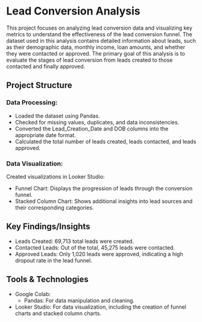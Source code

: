 # Lead Conversion Analysis
This project focuses on analyzing lead conversion data and visualizing key metrics to understand the effectiveness of the lead conversion funnel. The dataset used in this analysis contains detailed information about leads, such as their demographic data, monthly income, loan amounts, and whether they were contacted or approved. The primary goal of this analysis is to evaluate the stages of lead conversion from leads created to those contacted and finally approved.

## Project Structure
### Data Processing:

- Loaded the dataset using Pandas.
- Checked for missing values, duplicates, and data inconsistencies.
- Converted the Lead_Creation_Date and DOB columns into the appropriate date format.
- Calculated the total number of leads created, leads contacted, and leads approved.

### Data Visualization:

Created visualizations in Looker Studio:
- Funnel Chart: Displays the progression of leads through the conversion funnel.
- Stacked Column Chart: Shows additional insights into lead sources and their corresponding categories.

## Key Findings/Insights
- Leads Created: 69,713 total leads were created.
- Contacted Leads: Out of the total, 45,275 leads were contacted.
- Approved Leads: Only 1,020 leads were approved, indicating a high dropout rate in the lead funnel.

## Tools & Technologies
- Google Colab: 
  - Pandas: For data manipulation and cleaning.
- Looker Studio: For data visualization, including the creation of funnel charts and stacked column charts.
